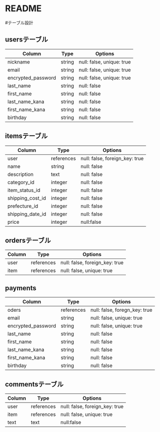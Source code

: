 # README

#テーブル設計

## usersテーブル

| Column             | Type   | Options                  |
| ------------------ | ------ | ------------------------ | 
| nickname           | string | null: false, unique: true|
| email              | string | null: false, unique: true|
| encrypted_password | string | null: false, unique: true|
| last_name          | string | null: false              |
| first_name         | string | null: false              |
| last_name_kana     | string | null: false              |
| first_name_kana    | string | null: false              | 
| birthday           | string | null: false              |


## itemsテーブル

| Column             | Type   | Options                           |
| ------------------ | ------ | --------------------------------- | 
| user               | references | null: false, foreign_key: true|
| name               | string | null: false                       |
| description        | text   | null: false                       |
| category_id        | integer| null: false                       |
| item_status_id     | integer| null: false                       |
| shipping_cost_id   | integer| null: false                       |
| prefecture_id      | integer| null: false                       | 
| shipping_date_id   | integer| null: false                       |
| price              | integer| null:false                        |


## ordersテーブル

| Column           | Type       | Options                        |
| ---------------- | ---------- | ------------------------       | 
| user             | references | null: false, foreign_key: true||
| item             | references | null: false, unique: true      |


## payments

| Column             | Type   | Options                       |
| ------------------ | ------ | ------------------------      | 
| oders           | references | null: false, foregn_key: true|
| email              | string | null: false, unique: true      |
| encrypted_password | string | null: false, unique: true|
| last_name          | string | null: false              |
| first_name         | string | null: false              |
| last_name_kana     | string | null: false              |
| first_name_kana    | string | null: false              | 
| birthday           | string | null: false              |

## commentsテーブル

| Column           | Type       | Options                        |
| ---------------- | ---------- | ------------------------       | 
| user             | references | null: false, foreign_key: true||
| item             | references | null: false, unique: true      |
| text             | text       | null:false                     |
